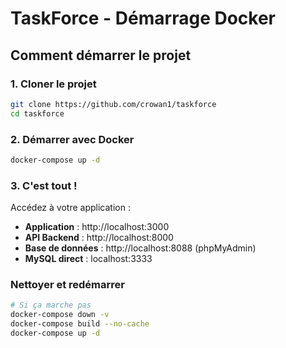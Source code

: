 # TaskForce - Démarrage Docker

## Comment démarrer le projet

### 1. Cloner le projet
```bash
git clone https://github.com/crowan1/taskforce
cd taskforce
```

### 2. Démarrer avec Docker
```bash
docker-compose up -d
```

### 3. C'est tout ! 

Accédez à votre application :
- **Application** : http://localhost:3000
- **API Backend** : http://localhost:8000
- **Base de données** : http://localhost:8088 (phpMyAdmin)
- **MySQL direct** : localhost:3333


### Nettoyer et redémarrer
```bash
# Si ça marche pas
docker-compose down -v
docker-compose build --no-cache
docker-compose up -d
```

